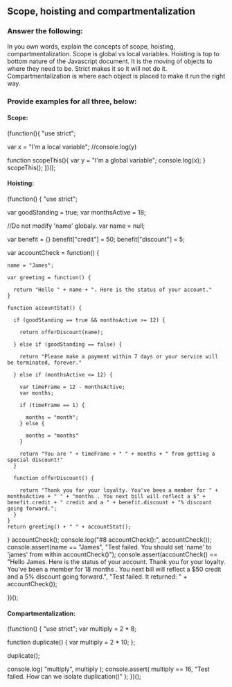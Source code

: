 ## Scope, hoisting and compartmentalization

### Answer the following:
In you own words, explain the concepts of scope, hoisting, compartmentalization.
Scope is global vs local variables. Hoisting is top to bottom nature of the Javascript document. It is the moving of objects to where they need to be. Strict makes it so it will not do it. Compartmentalization is where each object is placed to make it run the right way.

### Provide examples for all three, below:

#### Scope:
(function(){
  "use strict";

  var x = "I'm a local variable";
  //console.log(y)

  function scopeThis(){
    var y = "I'm a global variable";
    console.log(x);
  }
  scopeThis();
})();


#### Hoisting:
(function() {
  "use strict";

  var goodStanding = true;
  var monthsActive = 18;

  //Do not modify 'name' globaly.
  var name = null;



  var benefit = {}
  benefit["credit"] = 50;
  benefit["discount"] = 5;

  var accountCheck = function() {

    name = "James";

    var greeting = function() {

      return "Hello " + name + ". Here is the status of your account."
    }

    function accountStat() {

      if (goodStanding == true && monthsActive >= 12) {

        return offerDiscount(name);

      } else if (goodStanding == false) {

        return "Please make a payment within 7 days or your service will be terminated, forever."

      } else if (monthsActive <= 12) {

        var timeFrame = 12 - monthsActive;
        var months;

        if (timeFrame == 1) {

          months = "month";
        } else {

          months = "months"
        }

        return "You are " + timeFrame + " " + months + " from getting a special discount!"
      }

      function offerDiscount() {

        return "Thank you for your loyalty. You've been a member for " + monthsActive + " " + "months . You next bill will reflect a $" + benefit.credit + " credit and a " + benefit.discount + "% discount going forward.";
      }
    }
    return greeting() + " " + accountStat();
  }
accountCheck();
  console.log("#8 accountCheck():", accountCheck());
  console.assert(name == "James", "Test failed. You should set 'name' to 'james' from within accountCheck()");
  console.assert(accountCheck() == "Hello James. Here is the status of your account. Thank you for your loyalty. You've been a member for 18 months . You next bill will reflect a $50 credit and a 5% discount going forward.", "Test failed. It returned: " + accountCheck());

})();


#### Compartmentalization:
(function() {
  "use strict";
  var multiply = 2 * 8;

  function duplicate() {
    var multiply = 2 * 10;
  };

  duplicate();

  console.log( "multiply", multiply );
  console.assert( multiply == 16, "Test failed. How can we isolate duplication()" );
})();
